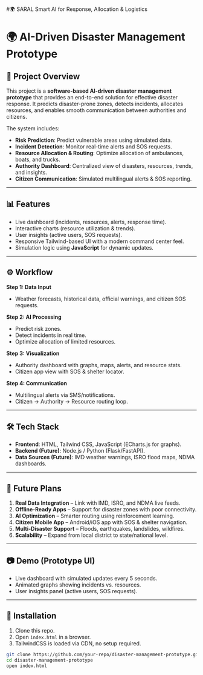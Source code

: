 #🌍 SARAL
Smart AI for Response, Allocation &amp; Logistics

# 🌍 AI-Driven Disaster Management Prototype  

## 🚀 Project Overview  
This project is a **software-based AI-driven disaster management prototype** that provides an end-to-end solution for effective disaster response. It predicts disaster-prone zones, detects incidents, allocates resources, and enables smooth communication between authorities and citizens.  

The system includes:  
- **Risk Prediction**: Predict vulnerable areas using simulated data.  
- **Incident Detection**: Monitor real-time alerts and SOS requests.  
- **Resource Allocation & Routing**: Optimize allocation of ambulances, boats, and trucks.  
- **Authority Dashboard**: Centralized view of disasters, resources, trends, and insights.  
- **Citizen Communication**: Simulated multilingual alerts & SOS reporting.  

---

## 📊 Features  
- Live dashboard (incidents, resources, alerts, response time).  
- Interactive charts (resource utilization & trends).  
- User insights (active users, SOS requests).  
- Responsive Tailwind-based UI with a modern command center feel.  
- Simulation logic using **JavaScript** for dynamic updates.  

---

## ⚙️ Workflow  
**Step 1: Data Input**  
- Weather forecasts, historical data, official warnings, and citizen SOS requests.  

**Step 2: AI Processing**  
- Predict risk zones.  
- Detect incidents in real time.  
- Optimize allocation of limited resources.  

**Step 3: Visualization**  
- Authority dashboard with graphs, maps, alerts, and resource stats.  
- Citizen app view with SOS & shelter locator.  

**Step 4: Communication**  
- Multilingual alerts via SMS/notifications.  
- Citizen → Authority → Resource routing loop.  

---

## 🛠️ Tech Stack  
- **Frontend**: HTML, Tailwind CSS, JavaScript (ECharts.js for graphs).  
- **Backend (Future)**: Node.js / Python (Flask/FastAPI).  
- **Data Sources (Future)**: IMD weather warnings, ISRO flood maps, NDMA dashboards.  

---

## 🔮 Future Plans  
1. **Real Data Integration** – Link with IMD, ISRO, and NDMA live feeds.  
2. **Offline-Ready Apps** – Support for disaster zones with poor connectivity.  
3. **AI Optimization** – Smarter routing using reinforcement learning.  
4. **Citizen Mobile App** – Android/iOS app with SOS & shelter navigation.  
5. **Multi-Disaster Support** – Floods, earthquakes, landslides, wildfires.  
6. **Scalability** – Expand from local district to state/national level.  

---

## 📷 Demo (Prototype UI)  
- Live dashboard with simulated updates every 5 seconds.  
- Animated graphs showing incidents vs. resources.  
- User insights panel (active users, SOS requests).  

---

## 📌 Installation  
1. Clone this repo.  
2. Open `index.html` in a browser.  
3. TailwindCSS is loaded via CDN, no setup required.  

```bash
git clone https://github.com/your-repo/disaster-management-prototype.git
cd disaster-management-prototype
open index.html
